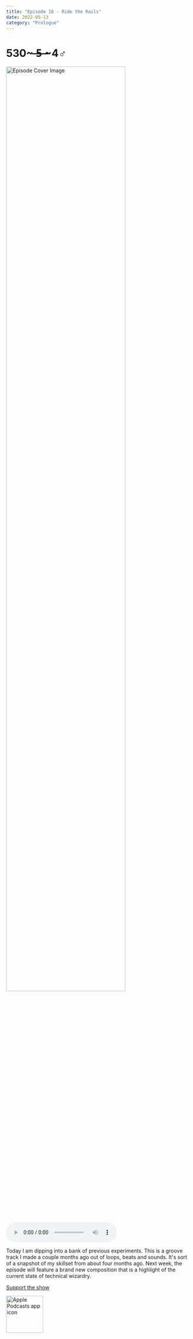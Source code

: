 ```yaml
---
title: "Episode 16 - Ride the Rails"
date: 2022-05-13
category: "Prologue"
---
```

# 530~ ̶5̶ ̶~4♂
<img src="https://artwork.captivate.fm/0981fb4c-a601-4c98-91d5-fa5659071685/60854458c4d1acdf4e1c2f79c4137142d85d78e379bdafbd69bd34c85f5819ad.jpg" alt="Episode Cover Image" width=80%/>
<audio controls>
  <source src="https://podcasts.captivate.fm/media/83ee864c-64af-4854-a322-c6ca7d5f8b5d/10611571-episode-16-ride-the-rails.mp3" type="audio/mpeg">
  Your browser does not support the audio element.
</audio>

<p>Today I am dipping into a bank of previous experiments. This is a groove track I made a couple months ago out of loops, beats and sounds. It&apos;s sort of a snapshot of my skillset from about four months ago. Next week, the episode will feature a brand new composition that is a highlight of the current state of technical wizardry. </p><a rel="payment" href="https://www.paypal.com/donate/?hosted_button_id=WX3GRUK5BHJLS">Support the show</a>

<a href="https://podcasts.apple.com/us/podcast/living-room-music/id1608791560?tscg=30200&itsct=podcast_box_appicon&ls=1&mttnsubad=1608791560" style="display: inline-block;"><img src="https://toolbox.marketingtools.apple.com/api/v2/badges/app-icon-podcasts/standard/en-us" alt="Apple Podcasts app icon" style="width: 100px; height: 100px; vertical-align: middle; object-fit: contain;" /></a>
    